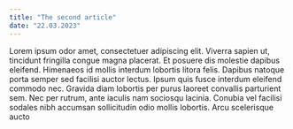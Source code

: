 ```yaml
---
title: "The second article"
date: "22.03.2023"
---
```


Lorem ipsum odor amet, consectetuer adipiscing elit. Viverra sapien ut, tincidunt fringilla congue magna placerat. Et posuere dis molestie dapibus eleifend. Himenaeos id mollis interdum lobortis litora felis. Dapibus natoque porta semper sed facilisi auctor lectus. Ipsum quis fusce interdum eleifend commodo nec. Gravida diam lobortis per purus laoreet convallis parturient sem. Nec per rutrum, ante iaculis nam sociosqu lacinia. Conubia vel facilisi sodales nibh accumsan sollicitudin odio mollis lobortis. Arcu scelerisque aucto
